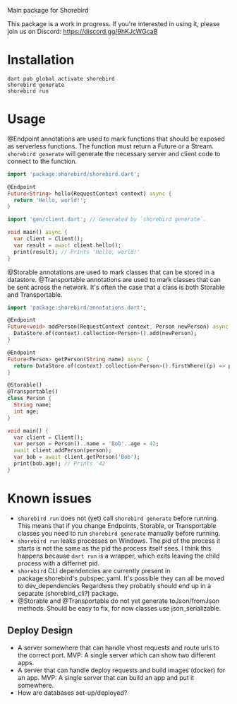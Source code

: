 Main package for Shorebird

This package is a work in progress.  If you're interested in using it, please
join us on Discord: https://discord.gg/9hKJcWGcaB

# Installation

```
dart pub global activate shorebird
shorebird generate
shorebird run
```

# Usage

@Endpoint annotations are used to mark functions that should be exposed
as serverless functions.  The function must return a Future or a Stream.
`shorebird generate` will generate the necessary server and client code
to connect to the function.

```dart
import 'package:shorebird/shorebird.dart';

@Endpoint
Future<String> hello(RequestContext context) async {
  return 'Hello, world!';
}

import 'gen/client.dart'; // Generated by `shorebird generate`.

void main() async {
  var client = Client();
  var result = await client.hello();
  print(result); // Prints 'Hello, world!'
}
```

@Storable annotations are used to mark classes that can be stored in a
datastore.
@Transportable annotations are used to mark classes that can be sent across
the network.  It's often the case that a class is both Storable and
Transportable.

```dart
import 'package:shorebird/annotations.dart';

@Endpoint
Future<void> addPerson(RequestContext context, Person newPerson) async {
  DataStore.of(context).collection<Person>().add(newPerson);
}

@Endpoint
Future<Person> getPerson(String name) async {
  return DataStore.of(context).collection<Person>().firstWhere((p) => p.name == name);
}

@Storable()
@Transportable()
class Person {
  String name;
  int age;
}

void main() {
  var client = Client();
  var person = Person()..name = 'Bob'..age = 42;
  await client.addPerson(person);
  var bob = await client.getPerson('Bob');
  print(bob.age); // Prints '42'
}
```

# Known issues
- `shorebird run` does not (yet) call `shorebird generate` before running.
  This means that if you change Endpoints, Storable, or Transportable classes
  you need to run `shorebird generate` manually before running.
- `shorebird run` leaks processes on Windows.  The pid of the process it starts
  is not the same as the pid the process itself sees.  I think this happens
  because `dart run` is a wrapper, which exits leaving the child process
  with a differnet pid.
- `shorebird` CLI dependencies are currently present in package:shorebird's
  pubspec.yaml.  It's possible they can all be moved to dev_dependencies
  Regardless they probably should end up in a separate (shorebird_cli?) package.
- @Storable and @Transportable do not yet generate toJson/fromJson methods.
  Should be easy to fix, for now classes use json_serializable.


## Deploy Design
- A server somewhere that can handle vhost requests and route urls to the
  correct port. MVP: A single server which can show two different apps.
- A server that can handle deploy requests and build images (docker) for an app.
  MVP: A single server that can build an app and put it somewhere.
- How are databases set-up/deployed?